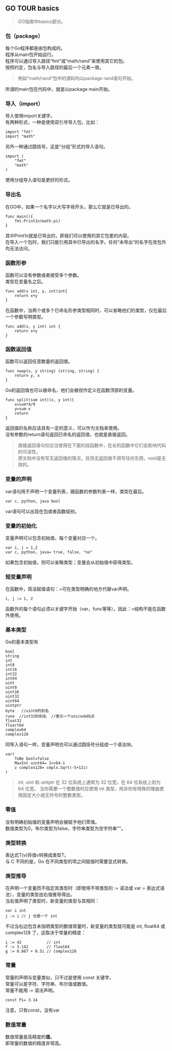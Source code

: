 ## GO TOUR basics
> GO指南中basics部分。   
   
### 包（package）
每个Go程序都是由包构成的。   
程序从main包开始运行。   
程序可以通过导入路径“fmt”或“math/rand”来使用其它的包。   
按照约定，包名与导入路径的最后一个元素一致。   
> 例如“math/rand”包中的源码均以package rand语句开始。    
   
所谓的main包在代码中，就是以package main开始。    
### 导入（import）
导入使用import关键字。   
有两种形式，一种是使用双引号导入包，比如：   
```
import "fmt"   
import "math"   
```  
另外一种通过圆括号，这是“分组”形式的导入语句。    
```
import (   
	"fmt"   
	"math"   
)   
```   
使用分组导入语句是更好的形式。   
### 导出名
在GO中，如果一个名字以大写字母开头，那么它就是已导出的。  
```
func main(){   
	fmt.Print1n(math.pi)    
}    
```   
其中Print1n就是已导出的，即我们可以使用的其它包里的内容。    
在导入一个包时，我们只能引用其中已导出的名字。任何“未导出”的名字在改包外均无法访问。   
### 函数形参
函数可以没有参数或者接受多个参数。   
类型在变量名之后。   
```
func add(x int, y, int)int{   
	return x+y   
}   
```   
在函数中，当两个或多个已命名形参类型相同时，可以省略他们的类型，仅在最后一个参数写明类型。   
```   
func add(x, y int) int {    
	return x+y   
}   
```   
### 函数返回值
函数可以返回任意数量的返回值。   
```
func swap(x, y string) (string, string) {   
	return y, x  
}   
```  
Go的返回值也可以被命名，他们会被视作定义在函数顶部的变量。   
```
func split(sum int)(x, y int){   
	x=sum*4/9  
	y=sum-x   
	return   
}   
```
返回值的名称应该具有一定的意义，可以作为文档来使用。   
没有参数的return语句返回已命名的返回值，也就是直接返回。   
> 直接返回语句仅应当使用在下面的段函数中，在长的函数中它们会影响代码的可读性。   
> 原文档中没有写无返回值的情况，目测无返回值不用写任何东西，void是无效的。  
   
### 变量的声明
var语句用于声明一个变量列表，跟函数的参数列表一样，类型在最后。   
```
var c, python, java bool   
```  
var语句可以出现在包或者函数级别。   
### 变量的初始化
变量声明可以包含初始值，每个变量对应一个。   
```
var i, j = 1,2   
var c, python, java= true, false, "no"   
```   
如果包含初始值，则可以省略类型；变量会从初始值中获得类型。   

### 短变量声明
在函数中，简洁赋值语句：=可在类型明确的地方代替var声明。  
```
i, j := 1, 2   
```   
函数外的每个语句必须以关键字开始（var，func等等），因此：=结构不能在函数外使用。   
### 基本类型
Go的基本类型有
```
bool   
string   
int   
int8   
int16  
int32  
int64   
uint   
uint8   
uint16   
uint32   
uint64   
uintptr   
byte   //uint8的别名  
rune  //int32的别名  //表示一个unicode码点    
float32   
floart64   
complex64   
complex128   
```    
同导入语句一样，变量声明也可以通过圆括号分组成一个语法块。   
```
var(  
	ToBe bool=false      
	MaxInt uint64= 1<<64-1    
	z complex128= cmplx.Sqrt(-5+12i)     
)   
```
> int, uint 和 uintptr 在 32 位系统上通常为 32 位宽，在 64 位系统上则为 64 位宽。 当你需要一个整数值时应使用 int 类型，除非你有特殊的理由使用固定大小或无符号的整数类型。    
### 零值
没有明确初始值的变量声明会被赋予他们零值。   
数值类型为0，布尔类型为false，字符串类型为空字符串""。   
### 类型转换  
表达式T(v)将值v转换成类型T。   
与 C 不同的是，Go 在不同类型的项之间赋值时需要显式转换。   
### 类型推导  
在声明一个变量而不指定其类型时（即使用不带类型的 := 语法或 var = 表达式语法），变量的类型由右值推导得出。   
当右值声明了类型时，新变量的类型与其相同：   
```
var i int   
j := i // j 也是一个 int   
```   
不过当右边包含未指明类型的数值常量时，新变量的类型就可能是 int, float64 或 complex128 了，这取决于常量的精度：   
```   
i := 42           // int   
f := 3.142        // float64   
g := 0.867 + 0.5i // complex128  
```   
### 常量
常量的声明与变量类似，只不过是使用 const 关键字。  
常量可以是字符、字符串、布尔值或数值。  
常量不能用 := 语法声明。  
```
const Pi= 3.14   
```  
注意，只有const，没有var   
### 数值常量
数值常量是高精度的**值**。   
即常量的数值的精度非常高。    
